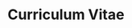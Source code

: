 ---
title: Curriculum Vitae
layout: cv
actions:
  - label: "View as Document"
    icon: download
    url: "https://docs.google.com/document/d/16XzVptpv-ADTwzVTcRH8s5ugzp-6Lo8VB2XHd6FNzQU/edit?usp=sharing"
---